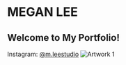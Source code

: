 # MEGAN LEE
## Welcome to My Portfolio!
Instagram: [@m.leestudio](https://instagram.com/m.leestudio?igshid=YmMyMTA2M2Y=)
![Artwork 1](file:///Users/apple/Downloads/download.jpeg)
